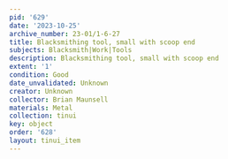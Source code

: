 ```yaml
---
pid: '629'
date: '2023-10-25'
archive_number: 23-01/1-6-27
title: Blacksmithing tool, small with scoop end
subjects: Blacksmith|Work|Tools
description: Blacksmithing tool, small with scoop end
extent: '1'
condition: Good
date_unvalidated: Unknown
creator: Unknown
collector: Brian Maunsell
materials: Metal
collection: tinui
key: object
order: '628'
layout: tinui_item
---
```

